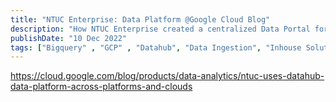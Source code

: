 ```yaml
---
title: "NTUC Enterprise: Data Platform @Google Cloud Blog"
description: "How NTUC Enterprise created a centralized Data Portal for frictionless access to data across business lines"
publishDate: "10 Dec 2022"
tags: ["Bigquery" , "GCP" , "Datahub", "Data Ingestion", "Inhouse Solution", "GKE", "Serverless"]
---
```


https://cloud.google.com/blog/products/data-analytics/ntuc-uses-datahub-data-platform-across-platforms-and-clouds